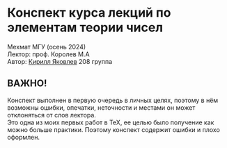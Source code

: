 # Конспект курса лекций по элементам теории чисел
Мехмат МГУ (осень 2024)  
Лектор: проф. Королев М.А  
Автор: [Кирилл Яковлев](https://t.me/fourkenz) 208 группа
## ВАЖНО!
Конспект выполнен в первую очередь в личных целях, поэтому в нём возможны ошибки, опечатки, неточности и местами он может отклоняться от слов лектора.  
Это одна из моих первых работ в TeX, ее целью было получение как можно больше практики. Поэтому конспект содержит ошибки и плохо оформлен.
